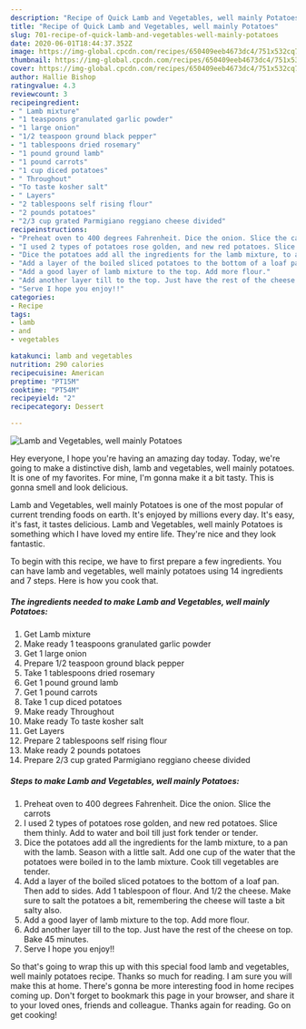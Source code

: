 ```yaml
---
description: "Recipe of Quick Lamb and Vegetables, well mainly Potatoes"
title: "Recipe of Quick Lamb and Vegetables, well mainly Potatoes"
slug: 701-recipe-of-quick-lamb-and-vegetables-well-mainly-potatoes
date: 2020-06-01T18:44:37.352Z
image: https://img-global.cpcdn.com/recipes/650409eeb4673dc4/751x532cq70/lamb-and-vegetables-well-mainly-potatoes-recipe-main-photo.jpg
thumbnail: https://img-global.cpcdn.com/recipes/650409eeb4673dc4/751x532cq70/lamb-and-vegetables-well-mainly-potatoes-recipe-main-photo.jpg
cover: https://img-global.cpcdn.com/recipes/650409eeb4673dc4/751x532cq70/lamb-and-vegetables-well-mainly-potatoes-recipe-main-photo.jpg
author: Hallie Bishop
ratingvalue: 4.3
reviewcount: 3
recipeingredient:
- " Lamb mixture"
- "1 teaspoons granulated garlic powder"
- "1 large onion"
- "1/2 teaspoon ground black pepper"
- "1 tablespoons dried rosemary"
- "1 pound ground lamb"
- "1 pound carrots"
- "1 cup diced potatoes"
- " Throughout"
- "To taste kosher salt"
- " Layers"
- "2 tablespoons self rising flour"
- "2 pounds potatoes"
- "2/3 cup grated Parmigiano reggiano cheese divided"
recipeinstructions:
- "Preheat oven to 400 degrees Fahrenheit. Dice the onion. Slice the carrots"
- "I used 2 types of potatoes rose golden, and new red potatoes. Slice them thinly. Add to water and boil till just fork tender or tender."
- "Dice the potatoes add all the ingredients for the lamb mixture, to a pan with the lamb. Season with a little salt. Add one cup of the water that the potatoes were boiled in to the lamb mixture. Cook till vegetables are tender."
- "Add a layer of the boiled sliced potatoes to the bottom of a loaf pan. Then add to sides. Add 1 tablespoon of flour. And 1/2 the cheese. Make sure to salt the potatoes a bit, remembering the cheese will taste a bit salty also."
- "Add a good layer of lamb mixture to the top. Add more flour."
- "Add another layer till to the top. Just have the rest of the cheese on top. Bake 45 minutes."
- "Serve I hope you enjoy!!"
categories:
- Recipe
tags:
- lamb
- and
- vegetables

katakunci: lamb and vegetables 
nutrition: 290 calories
recipecuisine: American
preptime: "PT15M"
cooktime: "PT54M"
recipeyield: "2"
recipecategory: Dessert

---
```



![Lamb and Vegetables, well mainly Potatoes](https://img-global.cpcdn.com/recipes/650409eeb4673dc4/751x532cq70/lamb-and-vegetables-well-mainly-potatoes-recipe-main-photo.jpg)

Hey everyone, I hope you're having an amazing day today. Today, we're going to make a distinctive dish, lamb and vegetables, well mainly potatoes. It is one of my favorites. For mine, I'm gonna make it a bit tasty. This is gonna smell and look delicious.



Lamb and Vegetables, well mainly Potatoes is one of the most popular of current trending foods on earth. It's enjoyed by millions every day. It's easy, it's fast, it tastes delicious. Lamb and Vegetables, well mainly Potatoes is something which I have loved my entire life. They're nice and they look fantastic.


To begin with this recipe, we have to first prepare a few ingredients. You can have lamb and vegetables, well mainly potatoes using 14 ingredients and 7 steps. Here is how you cook that.

<!--inarticleads1-->

##### The ingredients needed to make Lamb and Vegetables, well mainly Potatoes:

1. Get  Lamb mixture
1. Make ready 1 teaspoons granulated garlic powder
1. Get 1 large onion
1. Prepare 1/2 teaspoon ground black pepper
1. Take 1 tablespoons dried rosemary
1. Get 1 pound ground lamb
1. Get 1 pound carrots
1. Take 1 cup diced potatoes
1. Make ready  Throughout
1. Make ready To taste kosher salt
1. Get  Layers
1. Prepare 2 tablespoons self rising flour
1. Make ready 2 pounds potatoes
1. Prepare 2/3 cup grated Parmigiano reggiano cheese divided




<!--inarticleads2-->

##### Steps to make Lamb and Vegetables, well mainly Potatoes:

1. Preheat oven to 400 degrees Fahrenheit. Dice the onion. Slice the carrots
1. I used 2 types of potatoes rose golden, and new red potatoes. Slice them thinly. Add to water and boil till just fork tender or tender.
1. Dice the potatoes add all the ingredients for the lamb mixture, to a pan with the lamb. Season with a little salt. Add one cup of the water that the potatoes were boiled in to the lamb mixture. Cook till vegetables are tender.
1. Add a layer of the boiled sliced potatoes to the bottom of a loaf pan. Then add to sides. Add 1 tablespoon of flour. And 1/2 the cheese. Make sure to salt the potatoes a bit, remembering the cheese will taste a bit salty also.
1. Add a good layer of lamb mixture to the top. Add more flour.
1. Add another layer till to the top. Just have the rest of the cheese on top. Bake 45 minutes.
1. Serve I hope you enjoy!!




So that's going to wrap this up with this special food lamb and vegetables, well mainly potatoes recipe. Thanks so much for reading. I am sure you will make this at home. There's gonna be more interesting food in home recipes coming up. Don't forget to bookmark this page in your browser, and share it to your loved ones, friends and colleague. Thanks again for reading. Go on get cooking!

